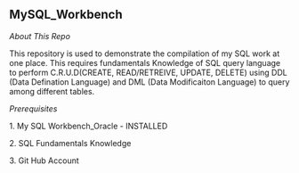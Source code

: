 ## MySQL_Workbench
<em>About This Repo</em>
</P>This repository is used to demonstrate the compilation of my SQL work at one place. 
This requires fundamentals Knowledge of SQL query language to perform C.R.U.D(CREATE, READ/RETREIVE, UPDATE, DELETE) using
DDL (Data Defination Language) and DML (Data Modificaiton Language) to query among different tables.
</P>
</P>
<em>Prerequisites</em>
</P> 1. My SQL Workbench_Oracle - INSTALLED
</p> 2. SQL Fundamentals Knowledge
</P> 3. Git Hub Account
